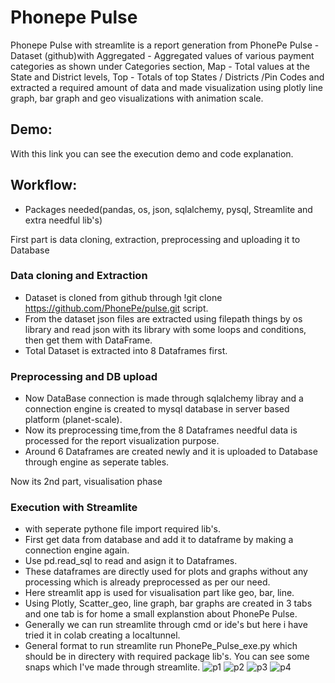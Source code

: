 
# Phonepe Pulse
Phonepe Pulse with streamlite is a report generation from PhonePe Pulse - Dataset (github)with Aggregated - Aggregated values of various payment categories as shown under Categories section, Map - Total values at the State and District levels, Top - Totals of top States / Districts /Pin Codes  and extracted a required amount of data and made visualization using plotly line graph, bar graph and geo visualizations with animation scale.
## Demo:
With this link you can see the execution demo and code explanation.
## Workflow:
- Packages needed(pandas, os, json, sqlalchemy, pysql, Streamlite and extra needful lib's)

First part is data cloning, extraction, preprocessing and uploading it to Database
### Data cloning and Extraction
- Dataset is cloned from github through !git clone https://github.com/PhonePe/pulse.git script.
- From the dataset json files are extracted using filepath things by os library and read json with its library with some loops and conditions, then get them with DataFrame.
- Total Dataset is extracted into 8 Dataframes first.

### Preprocessing and DB upload
- Now DataBase connection is made through sqlalchemy libray and a connection engine is created to mysql database in server based platform (planet-scale).
- Now its preprocessing time,from the 8 Dataframes needful data is processed for the report visualization purpose.
- Around 6 Dataframes are created newly and it is uploaded to Database through engine as seperate tables.

Now its 2nd part, visualisation phase
### Execution with Streamlite
- with seperate pythone file import required lib's.
- First get data from database and add it to dataframe by making a connection engine again.
- Use pd.read_sql to read and asign it to Dataframes.
- These dataframes are directly used for plots and graphs without any processing which is already preprocessed as per our need.
- Here streamlit app is used for visualisation part like geo, bar, line.
- Using Plotly, Scatter_geo, line graph, bar graphs are created in 3 tabs and one tab is for home a small explanstion about PhonePe Pulse.
- Generally we can run streamlite through cmd or ide's but here i have tried it in colab creating a localtunnel.
- General format to run streamlite run PhonePe_Pulse_exe.py which should be in directery with required package lib's.
You can see some snaps which I've made through streamlite.
![p1](https://user-images.githubusercontent.com/127252539/229164874-4bed6551-3852-4c44-9a9a-98998ca69433.jpg)
![p2](https://user-images.githubusercontent.com/127252539/229165105-e3b18e1d-2454-435b-899b-50b8c65d3128.jpg)
![p3](https://user-images.githubusercontent.com/127252539/229165159-7a098b47-c313-4205-abb1-d4e434d6eb4b.jpg)
![p4](https://user-images.githubusercontent.com/127252539/229165169-cb131582-315b-4660-9418-6b46766e4707.jpg)
